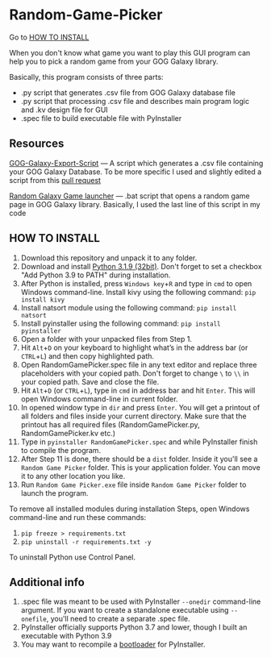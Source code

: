 # Random-Game-Picker

Go to [HOW TO INSTALL](#how-to-install)

When you don't know what game you want to play this GUI program can help you to pick a random game from your GOG Galaxy library.

Basically, this program consists of three parts:
* .py script that generates .csv file from GOG Galaxy database file
* .py script that processing .csv file and describes main program logic and .kv design file for GUI
* .spec file to build executable file with PyInstaller

## Resources
[GOG-Galaxy-Export-Script](https://github.com/AB1908/GOG-Galaxy-Export-Script) — A script which generates a .csv file containing your GOG Galaxy Database. To be more specific I used and slightly edited a script from this [pull request](https://github.com/AB1908/GOG-Galaxy-Export-Script/pull/38)

[Random Galaxy Game launcher](https://gist.github.com/maxwellainatchi/794d22c2c24f98d5dc8e6abc7ccc8a92#file-random-galaxy-game-bat) — .bat script that opens a random game page in GOG Galaxy library. Basically, I used the last line of this script in my code

## HOW TO INSTALL
1. Download this repository and unpack it to any folder. 
2. Download and install [Python 3.1.9 (32bit)](https://www.python.org/downloads/release/python-391/). Don't forget to set a checkbox "Add Python 3.9 to PATH" during installation.
3. After Python is installed, press `Windows key`+`R` and type in `cmd` to open Windows command-line. Install kivy using the following command: `pip install kivy`
4. Install natsort module using the following command: `pip install natsort`
5. Install pyinstaller using the following command: `pip install pyinstaller`
6. Open a folder with your unpacked files from Step 1.
7. Hit `Alt`+`D` on your keyboard to highlight what’s in the address bar (or `CTRL`+`L`) and then copy highlighted path.
8. Open RandomGamePicker.spec file in any text editor and replace three placeholders with your copied path. Don't forget to change `\` to `\\` in your copied path. Save and close the file.
9. Hit `Alt`+`D` (or `CTRL`+`L`), type in `cmd` in address bar and hit `Enter`. This will open Windows command-line in current folder.
10. In opened window type in `dir` and press `Enter`. You will get a printout of all folders and files inside your current directory. Make sure that the printout has all required files (RandomGamePicker.py, RandomGamePicker.kv etc.)
11. Type in `pyinstaller RandomGamePicker.spec` and while PyInstaller finish to compile the program.
12. After Step 11 is done, there should be a `dist` folder. Inside it you'll see a `Random Game Picker` folder. This is your application folder. You can move it to any other location you like.
13. Run `Random Game Picker.exe` file inside `Random Game Picker` folder to launch the program.

To remove all installed modules during installation Steps, open Windows command-line and run these commands:
1. `pip freeze > requirements.txt`
2. `pip uninstall -r requirements.txt -y`

To uninstall Python use Control Panel.

## Additional info
1. .spec file was meant to be used with PyInstaller `--onedir` command-line argument. If you want to create a standalone executable using `--onefile`, you'll need to create a separate .spec file.
2. PyInstaller officially supports Python 3.7 and lower, though I built an executable with Python 3.9
3. You may want to recompile a [bootloader](https://stackoverflow.com/a/52054580/10873426) for PyInstaller.
